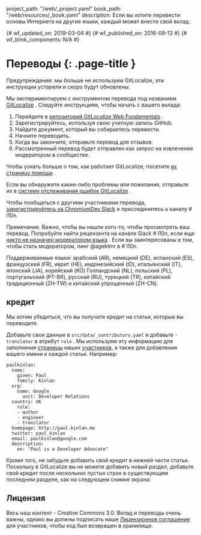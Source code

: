 project_path: "/web/_project.yaml"
book_path: "/web/resources/_book.yaml"
description: Если вы хотите перевести основы Интернета на другие языки, каждый может
  внести свой вклад.

{# wf_updated_on: 2019-03-04 #} {# wf_published_on: 2016-09-13 #} {# wf_blink_components: N/A #}

# Переводы {: .page-title }

Предупреждение: мы больше не используем GitLocalize, эти инструкции устарели и скоро будут обновлены.

Мы экспериментируем с инструментом перевода под названием [GitLocalize](https://gitlocalize.com/) . Следуйте инструкциям, чтобы начать с вашего вклада:

1. Перейдите в [репозиторий GitLocalize Web Fundamentals](https://gitlocalize.com/repo/107) .
2. Зарегистрируйтесь, используя свою учетную запись GitHub.
3. Найдите документ, который вы собираетесь перевести.
4. Начните переводить.
5. Когда вы закончите, отправьте перевод для отзывов.
6. Рассмотренный перевод будет отправлен как запрос на извлечение модератором в сообществе.

Чтобы узнать больше о том, как работает GitLocalize, посетите [их страницу помощи](https://docs.gitlocalize.com/) .

Если вы обнаружите какие-либо проблемы или пожелания, отправьте их в [систему отслеживания ошибок GitLocalize](https://github.com/gitlocalize/feedback/issues) .

Чтобы пообщаться с другими участниками перевода, [зарегистрируйтесь на ChromiumDev Slack](https://join.slack.com/t/chromiumdev/shared_invite/enQtMzM3NjYwNjI0MDM4LTk2NjEyYTIxODk1MDYxMmNjNWYzMGMxZGVhMDNhY2I1ZjBhMjdlYTg0MTg4ZGE0OTQ0ZmYwNTRiMGJlYzVjOTE) и присоединитесь к каналу # l10n.

Примечание. Важно, чтобы вы нашли кого-то, чтобы просмотреть ваш перевод. Попробуйте найти рецензента на канале Slack # l10n, если еще [никто не назначен модератором языка](https://gitlocalize.com/repo/107/roles) . Если вы заинтересованы в том, чтобы стать модератором, пинг @agektmr в # l10n.

Поддерживаемые языки: арабский (AR), немецкий (DE), испанский (ES), французский (FR), иврит (HE), индонезийский (ID), итальянский (IT), японский (JA), корейский (KO) Голландский (NL), польский (PL), португальский (PT-BR), русский (RU), турецкий (TR), китайский традиционный (ZH-TW) и китайский упрощенный (ZH-CN).

## кредит

Мы хотим убедиться, что вы получите кредит на статьи, которые вы переводите.

Добавьте свои данные в `src/data/_contributors.yaml` и добавьте `- translator` в атрибут `role` . Мы используем эту информацию для заполнения [страницы](/web/resources/contributors) наших [участников,](/web/resources/contributors) а также для добавления вашего имени к каждой статье. Например:

```
paulkinlan:
  name:
    given: Paul
    family: Kinlan
  org:
    name: Google
      unit: Developer Relations
  country: UK
    role:
    - author
    - engineer
    - translator
  homepage: http://paul.kinlan.me
  twitter: paul_kinlan
  email: paulkinlan@google.com
  description:
    en: "Paul is a Developer Advocate"
```

Кроме того, не забудьте добавить свой кредит в нижней части статьи. Поскольку в GitLocalize вы не можете добавить новый раздел, добавьте свой кредит после нескольких пустых строк в существующем последнем разделе, как на следующем снимке экрана:

## Лицензия

Весь наш контент - Creative Commons 3.0. Вклад и переводы очень важны, однако вы должны подписать наше [Лицензионное соглашение](https://github.com/google/WebFundamentals/blob/master/CONTRIBUTING.md) для участников, чтобы код был возвращен в хранилище.
